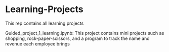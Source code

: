 # Learning-Projects
This rep contains all learning projects

Guided_project_1_learning.ipynb: This project contains mini projects such as shopping, rock-paper-scissors, and  a program to track the name and revenue each employee brings
